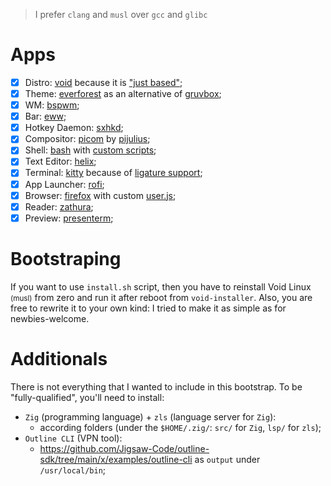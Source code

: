 >I prefer `clang` and `musl` over `gcc` and `glibc`

# Apps

- [x] Distro: [void](https://voidlinux.org/) because it is ["just based"](https://youtu.be/rRFIlBIYCBY?feature=shared&t=9);
- [x] Theme: [everforest](https://github.com/sainnhe/everforest) as an alternative of [gruvbox](https://github.com/morhetz/gruvbox);
- [x] WM: [bspwm](https://github.com/baskerville/bspwm);
- [x] Bar: [eww](https://github.com/elkowar/eww/tree/master);
- [x] Hotkey Daemon: [sxhkd](https://github.com/baskerville/sxhkd);
- [x] Compositor: [picom](https://github.com/pijulius/picom) by [pijulius](https://github.com/pijulius);
- [x] Shell: [bash](https://www.gnu.org/software/bash) with [custom scripts](/configs/tilde/.bashrc);
- [x] Text Editor: [helix](https://github.com/helix-editor/helix);
- [x] Terminal: [kitty](https://github.com/kovidgoyal/kitty) because of [ligature support](https://github.com/alacritty/alacritty/issues/50);
- [x] App Launcher: [rofi](https://github.com/davatorium/rofi);
- [x] Browser: [firefox](https://www.mozilla.org/en-US/firefox/new/) with custom [user.js](/configs/firefox/.mozilla/firefox/main.main/user.js);
- [x] Reader: [zathura](https://git.pwmt.org/pwmt/zathura);
- [x] Preview: [presenterm](https://github.com/mfontanini/presenterm);

# Bootstraping

If you want to use `install.sh` script, then you have to reinstall Void Linux <small>(musl)</small> from zero and run it after reboot from `void-installer`.
Also, you are free to rewrite it to your own kind: I tried to make it as simple as for newbies-welcome.

# Additionals

There is not everything that I wanted to include in this bootstrap.
To be "fully-qualified", you'll need to install:
- `Zig` (programming language) + `zls` (language server for `Zig`):
  - according folders (under the `$HOME/.zig/`: `src/` for `Zig`, `lsp/` for `zls`);
- `Outline CLI` (VPN tool):
  - https://github.com/Jigsaw-Code/outline-sdk/tree/main/x/examples/outline-cli as `output` under `/usr/local/bin`;
